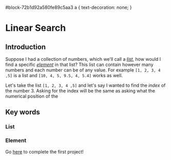  #block-72b1d92a580fe89c5aa3 a {
   text-decoration: none;
 }

# Linear Search

## Introduction

Suppose I had a collection of numbers, which we'll call a [*list*](list "collection of numbers"), how would I find a specific [*element*](element "just an item") in that list? This list can contain however many numbers and each number can be of any value. For example ```[1, 2, 3, 4 ,5]``` is a list and ```[10, 4, 5, 9.5, 4, 5.4]``` works as well.

Let's take the list ```[1, 2, 3, 4 ,5]``` and let's say I wanted to find the *index* of the number 3. Asking for the index will be the same as asking what the numerical position of the 




## Key words
### List

### Element

























Go [here](https://github.com/haw230/linear-search/ "Linear Search") to complete the first project!
